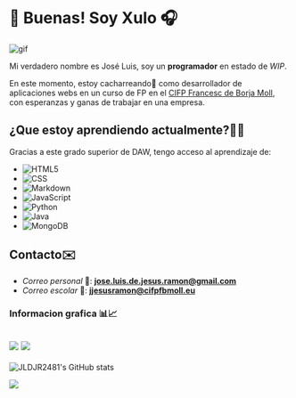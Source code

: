 # 👋 Buenas! Soy Xulo 🎧

![gif](https://i.pinimg.com/originals/e4/26/70/e426702edf874b181aced1e2fa5c6cde.gif)

Mi verdadero nombre es José Luis, soy un **programador** en estado de 
_WIP_.

En este momento, estoy cacharreando🧰 como desarrollador de aplicaciones webs en un curso
de FP en el [CIFP Francesc de Borja Moll](https://www.cifpfbmoll.eu/), con esperanzas y ganas de trabajar
en una empresa.

## ¿Que estoy aprendiendo actualmente?🧑‍🎓
Gracias a este grado superior de DAW, tengo acceso al aprendizaje de:

- ![HTML5](https://img.shields.io/badge/HTML5-E34F26?style=for-the-badge&logo=html5&logoColor=white)
- ![CSS](https://img.shields.io/badge/CSS3-1572B6?style=for-the-badge&logo=css3&logoColor=white)
- ![Markdown](https://img.shields.io/badge/Markdown-000000?style=for-the-badge&logo=markdown&logoColor=white)
- ![JavaScript](https://img.shields.io/badge/javascript-%23323330.svg?style=for-the-badge&logo=javascript&logoColor=%23F7DF1E)
- ![Python](https://img.shields.io/badge/Python-FFD43B?style=for-the-badge&logo=python&logoColor=blue)
- ![Java](https://img.shields.io/badge/java-%23ED8B00.svg?style=for-the-badge&logo=java&logoColor=white)
- ![MongoDB](https://img.shields.io/badge/MongoDB-4EA94B?style=for-the-badge&logo=mongodb&logoColor=white)

## Contacto✉️

- _Correo personal_ 🤵: **jose.luis.de.jesus.ramon@gmail.com**
- _Correo escolar_ 💼: **jjesusramon@cifpfbmoll.eu**

### Informacion grafica 📊📈
![](https://gpvc.arturio.dev/JLDJR2481)
![](https://www.codewars.com/users/JLDJR2481/badges/small)
---
![JLDJR2481's GitHub stats](https://github-readme-stats.vercel.app/api?username=JLDJR2481&show_icons=true&theme=radical)

![](https://github-readme-stats.vercel.app/api/top-langs/?username=jldjr2481&show_icons=true&layout=compact)





